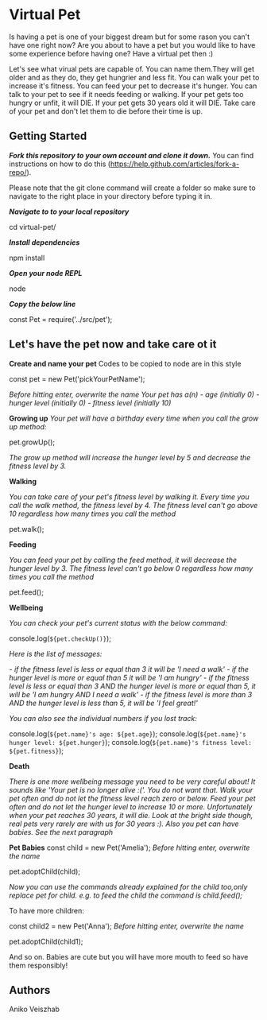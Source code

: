 # Virtual Pet
Is having a pet is one of your biggest dream but for some rason you can't have one right now? Are you about to have a pet but you would like to have some experience before having one? Have a virtual pet then :)

Let's see what virual pets are capable of. You can name them.They will get older and as they do, they get hungrier and less fit. You can walk your pet to increase it's fitness. You can feed your pet to decrease it's hunger. You can talk to your pet to see if it needs feeding or walking. If your pet gets too hungry or unfit, it will DIE. If your pet gets 30 years old it will DIE. Take care of your pet and don't let them to die before their time is up.

## Getting Started

***Fork this repository to your own account and clone it down.***
 You can find instructions on how to do this (https://help.github.com/articles/fork-a-repo/). 

 Please note that the git clone command will create a folder so make sure to navigate to the right place in your directory before typing it in.

***Navigate to to your local repository***

cd virtual-pet/

***Install dependencies***

npm install

***Open your node REPL***

node

***Copy the below line***

const Pet = require('../src/pet');


## Let's have the pet now and take care ot it
**Create and name your pet**
Codes to be copied to node are in this style

const pet = new Pet('pickYourPetName');

*Before hitting enter, overwrite the name*
*Your pet has a(n)* 
 *- age (initially 0)*
 *- hunger level (initially 0)*
 *- fitness level (initially 10)*

**Growing up**
*Your pet will have a birthday every time when you call the grow up method:*

pet.growUp();

*The grow up method will increase the hunger level by 5 and decrease the fitness level by 3.*

**Walking**

*You can take care of your pet's fitness level by walking it. Every time you call the walk method, the fitness level by 4. The fitness level can't go above 10 regardless how many times you call the method*

pet.walk();

**Feeding**

*You can feed your pet by calling the feed method, it will decrease the hunger level by 3. The fitness level can't go below 0 regardless how many times you call the method*

pet.feed();

**Wellbeing**

*You can check your pet's current status with the below command:*

console.log(`${pet.checkUp()}`);

*Here is the list of messages:*

*- if the fitness level is less or equal than 3 it will be 'I need a  walk'*
*- if the hunger level is more or equal than 5 it will be 'I am hungry'*
*- if the fitness level is less or equal than 3 AND the hunger level is more or equal than 5, it will be 'I am hungry AND I need a walk'*
*- if the fitness level is more than 3 AND the hunger level is less than 5, it will be 'I feel great!'*

*You can also see the individual numbers if you lost track:*

console.log(`${pet.name}'s age: ${pet.age}`);
console.log(`${pet.name}'s hunger level: ${pet.hunger}`);
console.log(`${pet.name}'s fitness level: ${pet.fitness}`);

**Death**

*There is one more wellbeing message you need to be very careful about! It sounds like 'Your pet is no longer alive :('. You do not want that.*
*Walk your pet often and do not let the fitness level reach zero or below.*
*Feed your pet often and do not let the hunger level to increase 10 or more.*
*Unfortunately when your pet reaches 30 years, it will die. Look at the bright side though, real pets very rarely are with us for 30 years :). Also you pet can have babies. See the next paragraph*

**Pet Babies**
const child = new Pet('Amelia');
*Before hitting enter, overwrite the name*

pet.adoptChild(child);

*Now you can use the commands already explained for the child too,only replace pet for child. e.g. to feed the child the command is child.feed();*

To have more children:

const child2 = new Pet('Anna');
*Before hitting enter, overwrite the name*

pet.adoptChild(child1);

And so on. Babies are cute but you will have more mouth to feed so have them responsibly!

## Authors

Aniko Veiszhab